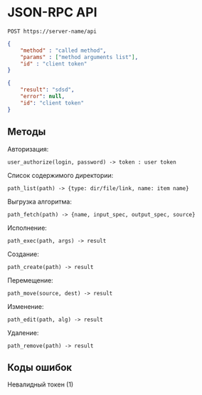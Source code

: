 # JSON-RPC API

```
POST https://server-name/api
```

```json
{
    "method" : "called method",
    "params" : ["method arguments list"],
    "id" : "client token"
}
```

```json
{
    "result": "sdsd",
    "error": null,
    "id": "client token"
}
```

## Методы
Авторизация:
```
user_authorize(login, password) -> token : user token
```

Список содержимого директории:
```
path_list(path) -> {type: dir/file/link, name: item name}
```

Выгрузка алгоритма:
```
path_fetch(path) -> {name, input_spec, output_spec, source}
```

Исполнение:
```
path_exec(path, args) -> result
```

Создание:
```
path_create(path) -> result
```

Перемещение:
```
path_move(source, dest) -> result
```

Изменение:
```
path_edit(path, alg) -> result
```

Удаление:
```
path_remove(path) -> result
```
## Коды ошибок

Невалидный токен (1)

